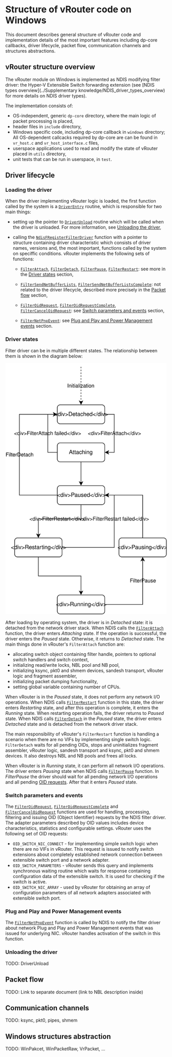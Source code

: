 # Structure of vRouter code on Windows

This document describes general structure of vRouter code and implementation
details of the most important features including dp-core callbacks, driver
lifecycle, packet flow, communication channels and structures abstractions.


## vRouter structure overview

The vRouter module on Windows is implemented as NDIS modifying filter driver:
the Hyper-V Extensible Switch forwarding extension
(see [NDIS types overview](../Supplementary knowledge/NDIS_driver_types_overview)
for more details on NDIS driver types).

The implementation consists of:

* OS-independent, generic `dp-core` directory, where the main logic of packet
processing is placed,
* header files in `include` directory,
* Windows specific code, including dp-core callback in `windows` directory;
All OS-dependent callcacks required by dp-core are can be found in
`vr_host.c` and `vr_host_interface.c` files,
* userspace applications used to read and modify the state of vRouter
placed in `utils` directory,
* unit tests that can be run in userspace, in `test`.


## Driver lifecycle


### Loading the driver

When the driver implementing vRouter logic is loaded, the first function
called by the system is a
[`DriverEntry`](https://docs.microsoft.com/en-us/windows-hardware/drivers/ddi/content/wdm/nc-wdm-driver_initialize)
routine, which is responsible for two main things:

* setting up the pointer to
[`DriverUnload`](https://docs.microsoft.com/en-us/windows-hardware/drivers/ddi/content/wdm/nc-wdm-driver_unload)
routine which will be called when the driver is unloaded. For more information,
see [Unloading the driver](#unloading-the-driver),

* calling the
[`NdisFRegisterFilterDriver`](https://docs.microsoft.com/en-us/windows-hardware/drivers/ddi/content/ndis/nf-ndis-ndisfregisterfilterdriver)
function with a pointer to structure containing driver characteristic which
consists of driver names, versions and, the most important, functions called
by the system on speciffic conditions.
vRouter implements the following sets of functions:

    * [`FilterAttach`](https://docs.microsoft.com/en-us/windows-hardware/drivers/ddi/content/ndis/nc-ndis-filter_attach),
    [`FilterDetach`](https://docs.microsoft.com/en-us/windows-hardware/drivers/ddi/content/ndis/nc-ndis-filter_detach),
    [`FilterPause`](https://docs.microsoft.com/en-us/windows-hardware/drivers/ddi/content/ndis/nc-ndis-filter_pause),
    [`FilterRestart`](https://docs.microsoft.com/en-us/windows-hardware/drivers/ddi/content/ndis/nc-ndis-filter_restart):
    see more in the [Driver states](#driver-states) section,

    * [`FilterSendNetBufferLists`](https://docs.microsoft.com/en-us/windows-hardware/drivers/ddi/content/ndis/nc-ndis-filter_send_net_buffer_lists),
    [`FilterSendNetBufferListsComplete`](https://docs.microsoft.com/en-us/windows-hardware/drivers/ddi/content/ndis/nc-ndis-filter_send_net_buffer_lists_complete):
    not related to the driver lifecycle, described more precisely in the
    [Packet flow](#packet-flow) section,

    * [`FilterOidRequest`](https://docs.microsoft.com/en-us/windows-hardware/drivers/ddi/content/ndis/nc-ndis-filter_oid_request),
    [`FilterOidRequestComplete`](https://docs.microsoft.com/en-us/windows-hardware/drivers/ddi/content/ndis/nc-ndis-filter_oid_request_complete),
    [`FilterCancelOidRequest`](https://docs.microsoft.com/en-us/windows-hardware/drivers/ddi/content/ndis/nc-ndis-filter_cancel_oid_request):
    see [Switch parameters and events](#switch-parameters-and-events) section,

    * [`FilterNetPnpEvent`](https://docs.microsoft.com/en-us/windows-hardware/drivers/ddi/content/ndis/nc-ndis-filter_net_pnp_event):
    see [Plug and Play and Power Management events](#plug-and-play-and-power-management-events) section.


### Driver states

Filter driver can be in multiple different states.
The relationship between them is shown in the diagram below:

![Filter driver states](filter-driver-states.svg)

After loading by operating system, the driver is in *Detached* state:
it is detached from the network driver stack. When NDIS calls the
[`FilterAttach`](https://docs.microsoft.com/en-us/windows-hardware/drivers/ddi/content/ndis/nc-ndis-filter_attach)
function, the driver enters *Attaching* state. If the operation is successful,
the driver enters the *Paused* state. Otherwise, it returns to *Detached* state.
The main things done in vRouter's `FilterAttach` function are:

* allocating switch object containing filter handle,
pointers to optional switch handlers and switch context,
* initializing read/write locks, NBL pool and NB pool,
* initializing ksync, pkt0 and shmem devices, sandesh transport,
vRouter logic and fragment assembler,
* initializing packet dumping functionality,
* setting global variable containing number of CPUs.

When vRouter is in the *Paused* state, it does not perform any network
I/O operations. When NDIS calls
[`FilterRestart`](https://docs.microsoft.com/en-us/windows-hardware/drivers/ddi/content/ndis/nc-ndis-filter_restart)
function in this state, the driver enters *Restarting* state, and after this
operation is complete, it enters the *Running* state.
When restarting operation fails, the driver returns to *Paused* state.
When NDIS calls
[`FilterDetach`](https://docs.microsoft.com/en-us/windows-hardware/drivers/ddi/content/ndis/nc-ndis-filter_detach)
in the *Paused* state, the driver enters *Detached* state and is detached
from the network driver stack.

The main responsibility of vRouter's `FilterRestart` function is handling
a scenario when there are no VIFs by implementing single switch logic.
`FilterDetach` waits for all pending OIDs, stops and uninitializes
fragment assembler, vRouter logic, sandesh transport and ksync,
pkt0 and shmem devices. It also destroys NBL and NB pools and frees all locks.

When vRouter is in *Running* state, it can perform all network I/O operations.
The driver enters *Pausing* state when NDIS calls
[`FilterPause`](https://docs.microsoft.com/en-us/windows-hardware/drivers/ddi/content/ndis/nc-ndis-filter_pause)
function. In *FilterPause* the driver should wait for all pending network
I/O operations and all pending [OID requests](#switch-parameters-and-events).
After that it enters *Paused* state.


### Switch parameters and events

The [`FilterOidRequest`](https://docs.microsoft.com/en-us/windows-hardware/drivers/ddi/content/ndis/nc-ndis-filter_oid_request),
[`FilterOidRequestComplete`](https://docs.microsoft.com/en-us/windows-hardware/drivers/ddi/content/ndis/nc-ndis-filter_oid_request_complete)
and
[`FilterCancelOidRequest`](https://docs.microsoft.com/en-us/windows-hardware/drivers/ddi/content/ndis/nc-ndis-filter_cancel_oid_request)
functions are used for handling, processing, filtering and issuing
OID (Object Identifier) requests by the NDIS filter driver.
The adapter parameters described by OID values includes device characteristics,
statistics and configurable settings.
vRouter uses the following set of OID requests:

* `OID_SWITCH_NIC_CONNECT` - for implementing simple switch logic when there
are no VIFs in vRouter. This request is issued to notify switch extensions
about completely established network connection between extensible
switch port and a network adapter.
* `OID_SWITCH_PARAMETERS` - vRouter sends this query and implements synchronous
waiting routine which waits for response containing configuration
data of the extensible switch. It is used for checking if the switch is active.
* `OID_SWITCH_NIC_ARRAY` - used by vRouter for obtaining an array
of configuration parameters of all network adapters
associated with extensible switch port.



### Plug and Play and Power Management events

The [`FilterNetPnpEvent`](https://docs.microsoft.com/en-us/windows-hardware/drivers/ddi/content/ndis/nc-ndis-filter_net_pnp_event)
function is called by NDIS to notify the filter driver about network
Plug and Play and Power Management events that was issued for underlying NIC.
vRouter handles activation of the switch in this function.


### Unloading the driver

TODO: DriverUnload


## Packet flow

TODO: Link to separate document (link to NBL description inside)


## Communication channels

TODO: ksync, pkt0, pipes, shmem


## Windows structures abstraction

TODO: WinPakcet, WinPacketRaw, VrPacket, ...
